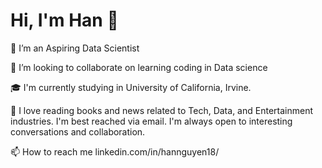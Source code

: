 
# Hi, I'm Han 👋

👀 I’m an Aspiring Data Scientist 

💞️ I’m looking to collaborate on learning coding in Data science

🎓 I'm currently studying in University of California, Irvine.

📝 I love reading books and news related to Tech, Data, and Entertainment industries.
I'm best reached via email. I'm always open to interesting conversations and collaboration.

📫 How to reach me linkedin.com/in/hannguyen18/


<!---
hannguyen18/hannguyen18 is a ✨ special ✨ repository because its `README.md` (this file) appears on your GitHub profile.
You can click the Preview link to take a look at your changes.
--->
